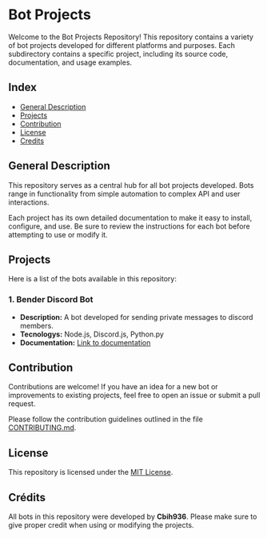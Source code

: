 # Bot Projects

Welcome to the Bot Projects Repository! 
This repository contains a variety of bot projects developed for different platforms and purposes. 
Each subdirectory contains a specific project, including its source code, documentation, and usage examples.

## Index

- [General Description](#general-description)
- [Projects](#projects)
- [Contribution](#contribution)
- [License](#license)
- [Credits](#credits)

## General Description

This repository serves as a central hub for all bot projects developed. Bots range in functionality from simple automation to complex API and user interactions.

Each project has its own detailed documentation to make it easy to install, configure, and use. Be sure to review the instructions for each bot before attempting to use or modify it.

## Projects

Here is a list of the bots available in this repository:

### 1. **Bender Discord Bot**
   - **Description:** A bot developed for sending private messages to discord members.
   - **Tecnologys:** Node.js, Discord.js, Python.py
   - **Documentation:** [Link to documentation](./Bots/tree/main/Bot%20Bender%20for%20Discord#readme)

## Contribution

Contributions are welcome! If you have an idea for a new bot or improvements to existing projects, feel free to open an issue or submit a pull request.

Please follow the contribution guidelines outlined in the file [CONTRIBUTING.md](./CONTRIBUTING.md).

## License

This repository is licensed under the [MIT License](./LICENSE).

## Crédits

All bots in this repository were developed by **Cbih936**. Please make sure to give proper credit when using or modifying the projects.

